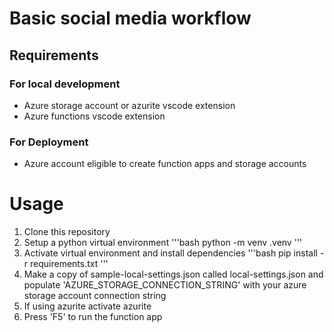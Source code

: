 # Basic social media workflow

## Requirements

### For local development
- Azure storage account or azurite vscode extension
- Azure functions vscode extension

### For Deployment
- Azure account eligible to create function apps and storage accounts

# Usage
1. Clone this repository
2. Setup a python virtual environment
'''bash
python -m venv .venv
'''
3. Activate virtual environment and install dependencies
'''bash
pip install -r requirements.txt
'''
4. Make a copy of sample-local-settings.json called local-settings.json and populate 'AZURE_STORAGE_CONNECTION_STRING' with your azure storage account connection string
5. If using azurite activate azurite
6. Press 'F5' to run the function app
